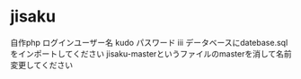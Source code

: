# jisaku
自作php
ログインユーザー名
kudo
パスワード
iii
データベースにdatebase.sqlをインポートしてください
jisaku-masterというファイルのmasterを消して名前変更してください

